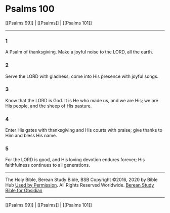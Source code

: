 # Psalms 100

[[Psalms 99]] | [[Psalms]] | [[Psalms 101]]

---

### 1
A Psalm of thanksgiving. Make a joyful noise to the LORD, all the earth.

### 2
Serve the LORD with gladness; come into His presence with joyful songs.

### 3
Know that the LORD is God. It is He who made us, and we are His; we are His people, and the sheep of His pasture.

### 4
Enter His gates with thanksgiving and His courts with praise; give thanks to Him and bless His name.

### 5
For the LORD is good, and His loving devotion endures forever; His faithfulness continues to all generations.

---

The Holy Bible, Berean Study Bible, BSB
Copyright ©2016, 2020 by Bible Hub
[Used by Permission](https://berean.bible/terms.htm). All Rights Reserved Worldwide.
[Berean Study Bible for Obsidian](https://github.com/gapmiss/berean-study-bible-for-obsidian)

---

[[Psalms 99]] | [[Psalms]] | [[Psalms 101]]

